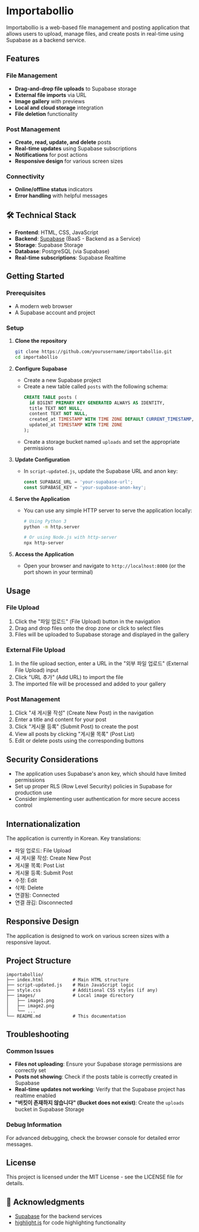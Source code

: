# Importabollio

Importabollio is a web-based file management and posting application that allows users to upload, manage files, and create posts in real-time using Supabase as a backend service.

## Features

### File Management
- **Drag-and-drop file uploads** to Supabase storage
- **External file imports** via URL
- **Image gallery** with previews
- **Local and cloud storage** integration
- **File deletion** functionality

### Post Management
- **Create, read, update, and delete** posts
- **Real-time updates** using Supabase subscriptions
- **Notifications** for post actions
- **Responsive design** for various screen sizes

### Connectivity
- **Online/offline status** indicators
- **Error handling** with helpful messages

## 🛠️ Technical Stack

- **Frontend**: HTML, CSS, JavaScript
- **Backend**: [Supabase](https://supabase.io/) (BaaS - Backend as a Service)
- **Storage**: Supabase Storage
- **Database**: PostgreSQL (via Supabase)
- **Real-time subscriptions**: Supabase Realtime

## Getting Started

### Prerequisites

- A modern web browser
- A Supabase account and project

### Setup

1. **Clone the repository**
   ```bash
   git clone https://github.com/yourusername/importabollio.git
   cd importabollio
   ```

2. **Configure Supabase**
   - Create a new Supabase project
   - Create a new table called `posts` with the following schema:
     ```sql
     CREATE TABLE posts (
       id BIGINT PRIMARY KEY GENERATED ALWAYS AS IDENTITY,
       title TEXT NOT NULL,
       content TEXT NOT NULL,
       created_at TIMESTAMP WITH TIME ZONE DEFAULT CURRENT_TIMESTAMP,
       updated_at TIMESTAMP WITH TIME ZONE
     );
     ```
   - Create a storage bucket named `uploads` and set the appropriate permissions

3. **Update Configuration**
   - In `script-updated.js`, update the Supabase URL and anon key:
     ```javascript
     const SUPABASE_URL = 'your-supabase-url';
     const SUPABASE_KEY = 'your-supabase-anon-key';
     ```

4. **Serve the Application**
   - You can use any simple HTTP server to serve the application locally:
     ```bash
     # Using Python 3
     python -m http.server
     
     # Or using Node.js with http-server
     npx http-server
     ```

5. **Access the Application**
   - Open your browser and navigate to `http://localhost:8000` (or the port shown in your terminal)











## Usage

### File Upload

1. Click the "파일 업로드" (File Upload) button in the navigation
2. Drag and drop files onto the drop zone or click to select files
3. Files will be uploaded to Supabase storage and displayed in the gallery

### External File Upload

1. In the file upload section, enter a URL in the "외부 파일 업로드" (External File Upload) input
2. Click "URL 추가" (Add URL) to import the file
3. The imported file will be processed and added to your gallery

### Post Management

1. Click "새 게시물 작성" (Create New Post) in the navigation
2. Enter a title and content for your post
3. Click "게시물 등록" (Submit Post) to create the post
4. View all posts by clicking "게시물 목록" (Post List)
5. Edit or delete posts using the corresponding buttons

## Security Considerations

- The application uses Supabase's anon key, which should have limited permissions
- Set up proper RLS (Row Level Security) policies in Supabase for production use
- Consider implementing user authentication for more secure access control

## Internationalization

The application is currently in Korean. Key translations:

- 파일 업로드: File Upload
- 새 게시물 작성: Create New Post
- 게시물 목록: Post List
- 게시물 등록: Submit Post
- 수정: Edit
- 삭제: Delete
- 연결됨: Connected
- 연결 끊김: Disconnected










## Responsive Design

The application is designed to work on various screen sizes with a responsive layout.

## Project Structure

```
importabollio/
├── index.html           # Main HTML structure
├── script-updated.js    # Main JavaScript logic
├── style.css            # Additional CSS styles (if any)
├── images/              # Local image directory
│   ├── image1.png
│   ├── image2.png
│   └── ...
└── README.md            # This documentation
```

## Troubleshooting

### Common Issues

- **Files not uploading**: Ensure your Supabase storage permissions are correctly set
- **Posts not showing**: Check if the posts table is correctly created in Supabase
- **Real-time updates not working**: Verify that the Supabase project has realtime enabled
- **"버킷이 존재하지 않습니다" (Bucket does not exist)**: Create the `uploads` bucket in Supabase Storage

### Debug Information

For advanced debugging, check the browser console for detailed error messages.

## License

This project is licensed under the MIT License - see the LICENSE file for details.

## 👏 Acknowledgments

- [Supabase](https://supabase.io/) for the backend services
- [highlight.js](https://highlightjs.org/) for code highlighting functionality
